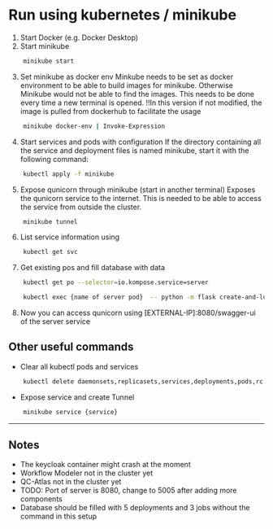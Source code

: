 Run using kubernetes / minikube
=========================================

1. Start Docker (e.g. Docker Desktop)
2. Start minikube


```bash
    minikube start
```

3. Set minikube as docker env
    Minkube needs to be set as docker environment to be able to build images for minikube. Otherwise Minikube would not
    be able to find the images. This needs to be done every time a new terminal is opened.
    !!In this version if not modified, the image is pulled from dockerhub to facilitate the usage

```bash
    minikube docker-env | Invoke-Expression
```

4. Start services and pods with configuration
    If the directory containing all the service and deployment files is named minikube, start it with the following command:

```bash
    kubectl apply -f minikube
```

5. Expose qunicorn through minikube (start in another terminal)
    Exposes the qunicorn service to the internet. This is needed to be able to access the service from outside the cluster.

```bash
    minikube tunnel
```

6. List service information using

```bash
    kubectl get svc
```

7. Get existing pos and fill database with data

```bash
    kubectl get po --selector=io.kompose.service=server

    kubectl exec {name of server pod}  -- python -m flask create-and-load-db
```

8. Now you can access qunicorn using [EXTERNAL-IP]:8080/swagger-ui of the server service


Other useful commands
----------------------

* Clear all kubectl pods and services

```bash
    kubectl delete daemonsets,replicasets,services,deployments,pods,rc,ingress --all --all-namespaces
```

* Expose service and create Tunnel

```bash
    minikube service {service}
```


---

## Notes

 - The keycloak container might crash at the moment
 - Workflow Modeler not in the cluster yet
 - QC-Atlas not in the cluster yet
 - TODO: Port of server is 8080, change to 5005 after adding more components
 - Database should be filled with 5 deployments and 3 jobs without the command in this setup